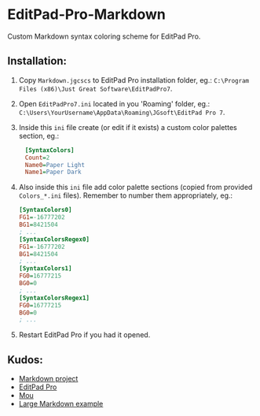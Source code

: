 EditPad-Pro-Markdown
====================

Custom Markdown syntax coloring scheme for EditPad Pro.

Installation:
-------------

  1. Copy `Markdown.jgcscs` to EditPad Pro installation folder, eg.: `C:\Program Files (x86)\Just Great Software\EditPadPro7`.
  
  2. Open `EditPadPro7.ini` located in you 'Roaming' folder, eg.: `C:\Users\YourUsername\AppData\Roaming\JGsoft\EditPad Pro 7`.
  
  3. Inside this `ini` file create (or edit if it exists) a custom color palettes section, eg.:
```ini
     [SyntaxColors]
     Count=2
     Name0=Paper Light
     Name1=Paper Dark
```

  4. Also inside this `ini` file add color palette sections (copied from provided `Colors_*.ini` files). Remember to number them appropriately, eg.:
     ```ini
     [SyntaxColors0]
     FG1=-16777202
     BG1=8421504
     ; ...
     [SyntaxColorsRegex0]
     FG1=-16777202
     BG1=8421504
     ; ...
     [SyntaxColors1]
     FG0=16777215
     BG0=0
     ; ...
     [SyntaxColorsRegex1]
     FG0=16777215
     BG0=0
     ; ...
     ```
  4. Restart EditPad Pro if you had it opened.

Kudos:
------

  - [Markdown project][md-homepage]
  - [EditPad Pro][editpad-homepage]
  - [Mou][mou-homepage]
  - [Large Markdown example][md-example]
  
  [md-homepage]: http://daringfireball.net/projects/markdown/
  [editpad-homepage]: http://www.editpadpro.com/
  [mou-homepage]: http://mouapp.com/
  [md-example]: http://www.unexpected-vortices.com/sw/gouda/quick-markdown-example.html

